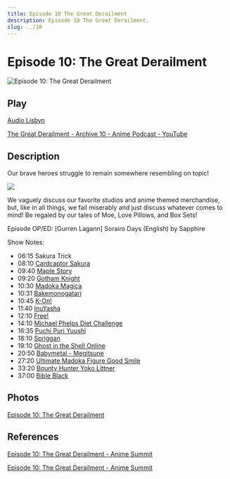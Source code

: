 ```yaml
---
title: Episode 10 The Great Derailment
description: Episode 10 The Great Derailment.
slug: ../10
---
```


# Episode 10: The Great Derailment

![Episode 10: The Great Derailment](https://i.imgur.com/MRmwM2w.png)

## Play

[Audio Lisbyn](http://traffic.libsyn.com/ranime/Ep_10_Final_mixdown.mp3)

[The Great Derailment - Archive 10 - Anime Podcast - YouTube](https://www.youtube.com/watch?v=71whIx0gewY&list=PLRqOVqiqQ8olLkNknXyo-W1HYA0pPrV9A&index=10)

## Description

Our brave heroes struggle to remain somewhere resembling on topic!

[![](https://i.imgur.com/EPnQc1R.png)](http://traffic.libsyn.com/ranime/Ep_10_Final_mixdown.mp3)

We vaguely discuss our favorite studios and anime themed merchandise, but, like in all things, we fail miserably and just discuss whatever comes to mind! Be regaled by our tales of Moe, Love Pillows, and Box Sets!

Episode OP/ED: [Gurren Lagann] Sorairo Days (English) by Sapphire

Show Notes:

*   06:15 Sakura Trick
*   08:10 [Cardcaptor Sakura](http://myanimelist.net/anime/232/Cardcaptor_Sakura)
*   09:40 [Maple Story](http://myanimelist.net/anime/2719/MapleStory)
*   09:20 [Gotham Knight](http://myanimelist.net/anime/4094/Batman:_Gotham_Knight)
*   10:30 [Madoka Magica](http://myanimelist.net/anime/9756/Mahou_Shoujo_Madoka%E2%98%85Magica)
*   10:31 [Bakemonogatari](http://myanimelist.net/anime/5081/Bakemonogatari)
*   10:45 [K-On!](http://myanimelist.net/anime/5680/K-On!)
*   11:40 [InuYasha](http://myanimelist.net/anime/249/InuYasha)
*   12:10 [Free!](http://myanimelist.net/anime/18507/Free!)
*   14:10 [Michael Phelps Diet Challenge](https://www.youtube.com/watch?v=Zw8iljkD1So)
*   16:35 [Puchi Puri Yuushi](http://myanimelist.net/anime/327/Puchi_Puri_Yuushi)
*   18:10 [Spriggan](http://myanimelist.net/anime/420/Spriggan)
*   19:10 [Ghost in the Shell Online](https://www.youtube.com/watch?v=mpMofYYuU3U)
*   20:50 [Babymetal - Megitsune](https://www.youtube.com/watch?v=cK3NMZAUKGw)
*   27:20 [Ultimate Madoka Figure Good Smile](http://www.amazon.com/Good-Smile-Puella-Madoka-Magica/dp/B0089IW922/ref=sr_1_1?ie=UTF8&qid=1439840373&sr=8-1&keywords=ultimate+madoka)
*   33:20 [Bounty Hunter Yoko Littner](http://www.amazon.com/Gurren-Lagann-Bounty-Mystery-Littner/dp/B001U3Y2S2/ref=sr_1_1?ie=UTF8&qid=1439840768&sr=8-1&keywords=bounty+hunter+yoko)
*   37:00 [Bible Black](http://myanimelist.net/anime/368/Bible_Black)

## Photos

[Episode 10: The Great Derailment](https://i.imgur.com/MRmwM2w.png)

## References

[Episode 10: The Great Derailment - Anime Summit](https://web.archive.org/web/20160503024821/http://animesummit.net/episode-10-the-great-derailment)

[Episode 10: The Great Derailment - Anime Summit](http://animesummit.net/episode-10-the-great-derailment)
